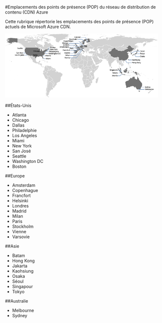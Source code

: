 <properties 
	pageTitle="Emplacements des points de présence (POP) du réseau de distribution de contenu (CDN) Azure"
	description="Cette rubrique répertorie les emplacements des points de présence (POP) du réseau de distribution de contenu (CDN) Azure"
	services="cdn"
	documentationCenter=""
	authors="Juliako"
	manager="dwrede"
	editor=""/>

<tags 
	ms.service="cdn"
	ms.workload="media"
	ms.tgt_pltfrm="na"
	ms.devlang="ne"
	ms.topic="article"
	ms.date="09/01/2015"
	ms.author="juliako"/>


#Emplacements des points de présence (POP) du réseau de distribution de contenu (CDN) Azure

Cette rubrique répertorie les emplacements des points de présence (POP) actuels de Microsoft Azure CDN.
   

![Emplacements des points de présence (POP) CDN](./media/cdn-pop-locations/CDN_POP_locations_update.png)


##États-Unis

- Atlanta
- Chicago
- Dallas
- Philadelphie
- Los Angeles
- Miami
- New York
- San José
- Seattle
- Washington DC
- Boston


##Europe

- Amsterdam
- Copenhague
- Francfort
- Helsinki
- Londres
- Madrid
- Milan
- Paris
- Stockholm
- Vienne
- Varsovie

##Asie

- Batam
- Hong Kong
- Jakarta
- Kaohsiung
- Osaka
- Séoul
- Singapour
- Tokyo


##Australie

- Melbourne
- Sydney 

<!---HONumber=September15_HO1-->